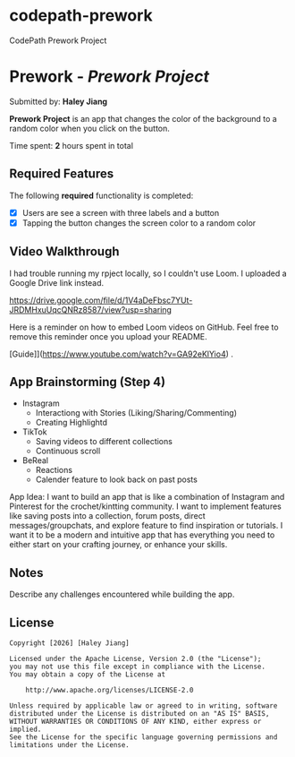 # codepath-prework
CodePath Prework Project

# Prework - *Prework Project*

Submitted by: **Haley Jiang**

**Prework Project** is an app that changes the color of the background to a random color when you click on the button. 

Time spent: **2** hours spent in total

## Required Features

The following **required** functionality is completed:

- [x] Users are see a screen with three labels and a button
- [x] Tapping the button changes the screen color to a random color
 
## Video Walkthrough

I had trouble running my rpject locally, so I couldn't use Loom. I uploaded a Google Drive link instead.

https://drive.google.com/file/d/1V4aDeFbsc7YUt-JRDMHxuUqcQNRz8587/view?usp=sharing

Here is a reminder on how to embed Loom videos on GitHub. Feel free to remove this reminder once you upload your README. 

[Guide]](https://www.youtube.com/watch?v=GA92eKlYio4) .

## App Brainstorming (Step 4)
- Instagram 
    - Interactiong with Stories (Liking/Sharing/Commenting)
    - Creating Highlightd
- TikTok
    - Saving videos to different collections
    - Continuous scroll 
- BeReal
    - Reactions 
    - Calender feature to look back on past posts 
    
App Idea:
I want to build an app that is like a combination of Instagram and Pinterest for the crochet/kintting community. I want to implement features like saving posts into a collection, forum posts, direct messages/groupchats, and explore feature to find inspiration or tutorials. I want it to be a modern and intuitive app that has everything you need to either start on your crafting journey, or enhance your skills. 

## Notes

Describe any challenges encountered while building the app.

## License

    Copyright [2026] [Haley Jiang]

    Licensed under the Apache License, Version 2.0 (the "License");
    you may not use this file except in compliance with the License.
    You may obtain a copy of the License at

        http://www.apache.org/licenses/LICENSE-2.0

    Unless required by applicable law or agreed to in writing, software
    distributed under the License is distributed on an "AS IS" BASIS,
    WITHOUT WARRANTIES OR CONDITIONS OF ANY KIND, either express or implied.
    See the License for the specific language governing permissions and
    limitations under the License.
